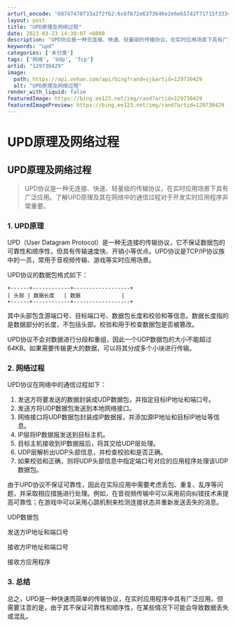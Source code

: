 ```yaml
---
arturl_encode: "68747470733a2f2f62:6c6f672e6373646e2e6e65742f71715f33343230383834342f:61727469636c652f64657461696c732f313239373330343239"
layout: post
title: "UPD原理及网络过程"
date: 2023-03-23 14:39:07 +0800
description: "UPD协议是一种无连接、快速、轻量级的传输协议，在实时应用场景下具有广泛应用。了解UPD原理及其在网"
keywords: "upd"
categories: ['未分类']
tags: ['网络', 'Udp', 'Tcp']
artid: "129730429"
image:
  path: https://api.vvhan.com/api/bing?rand=sj&artid=129730429
  alt: "UPD原理及网络过程"
render_with_liquid: false
featuredImage: https://bing.ee123.net/img/rand?artid=129730429
featuredImagePreview: https://bing.ee123.net/img/rand?artid=129730429
---
```


# UPD原理及网络过程

## UPD原理及网络过程

> UPD协议是一种无连接、快速、轻量级的传输协议，在实时应用场景下具有广泛应用。了解UPD原理及其在网络中的通信过程对于开发实时应用程序非常重要。

### 1. UPD原理

UPD（User Datagram Protocol）是一种无连接的传输协议，它不保证数据包的可靠性和顺序性，但具有传输速度快、开销小等优点。UPD协议是TCP/IP协议族中的一员，常用于音视频传输、游戏等实时应用场景。

UPD协议的数据包格式如下：

```
+------+------------+------------------+
| 头部 | 数据长度   | 数据             |
+------+------------+------------------+

```

其中头部包含源端口号、目标端口号、数据包长度和校验和等信息。数据长度指的是数据部分的长度，不包括头部。校验和用于检查数据包是否被篡改。

UPD协议不会对数据进行分段和重组，因此一个UDP数据包的大小不能超过64KB。如果需要传输更大的数据，可以将其分成多个小块进行传输。

### 2. 网络过程

UPD协议在网络中的通信过程如下：

1. 发送方将要发送的数据封装成UDP数据包，并指定目标IP地址和端口号。
2. 发送方将UDP数据包发送到本地网络接口。
3. 网络接口将UDP数据包封装成IP数据报，并添加源IP地址和目标IP地址等信息。
4. IP层将IP数据报发送到目标主机。
5. 目标主机接收到IP数据报后，将其交给UDP层处理。
6. UDP层解析出UDP头部信息，并检查校验和是否正确。
7. 如果校验和正确，则将UDP头部信息中指定端口号对应的应用程序处理该UDP数据包。

由于UPD协议不保证可靠性，因此在实际应用中需要考虑丢包、重复、乱序等问题，并采取相应措施进行处理。例如，在音视频传输中可以采用前向纠错技术来提高可靠性；在游戏中可以采用心跳机制来检测连接状态并重新发送丢失的消息。

UDP数据包








发送方IP地址和端口号








接收方IP地址和端口号








接收方应用程序

### 3. 总结

总之，UPD是一种快速而简单的传输协议，在实时应用程序中具有广泛应用。但需要注意的是，由于其不保证可靠性和顺序性，在某些情况下可能会导致数据丢失或混乱。